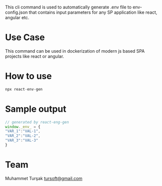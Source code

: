 This cli command is used to automatically generate .env file to env-config.json that contains input parameters for any SP application like react, angular etc.

# Use Case
This command can be used in dockerization of modern js based SPA projects like react or angular.

# How to use
```js
npx react-env-gen
```

# Sample output
```js
// generated by react-eng-gen 
window._env_ = {
"VAR_1":"VAL-1",
"VAR_2":"VAL-2",
"VAR_3":"VAL-3"
}
```

# Team
Muhammet Turşak <tursoft@gmail.com>